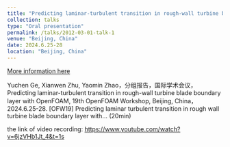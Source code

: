 ```yaml
---
title: "Predicting laminar-turbulent transition in rough-wall turbine blade boundary layer with OpenFOAM, 19th OpenFOAM Workshop"
collection: talks
type: "Oral presentation"
permalink: /talks/2012-03-01-talk-1
venue: "Beijing, China"
date: 2024.6.25-28
location: "Beijing, China"
---
```


[More information here](http://exampleurl.com)

Yuchen Ge, Xianwen Zhu, Yaomin Zhao，分组报告，国际学术会议，Predicting laminar-turbulent transition in rough-wall turbine blade boundary layer with OpenFOAM, 19th OpenFOAM Workshop, Beijing, China，2024.6.25-28. [OFW19] Predicting laminar turbulent transition in rough wall turbine blade boundary layer with... (20min)

the link of video recording: https://www.youtube.com/watch?v=6jzVHb1Jt_4&t=1s